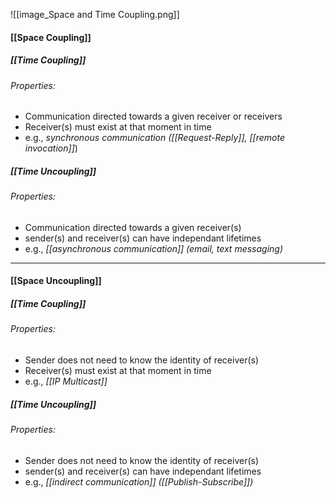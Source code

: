
![[image_Space and Time Coupling.png]]
#### [[Space Coupling]]
##### [[Time Coupling]]
###### Properties:
- Communication directed towards a given receiver or receivers
- Receiver(s) must exist at that moment in time
- e.g., _synchronous communication ([[Request-Reply]], [[remote invocation]]_)
##### [[Time Uncoupling]]
###### Properties:
- Communication directed towards a given receiver(s)
- sender(s) and receiver(s) can have independant lifetimes
- e.g., _[[asynchronous communication]] (email, text messaging)_


----

#### [[Space Uncoupling]]
##### [[Time Coupling]]
###### Properties:
- Sender does not need to know the identity of receiver(s)
- Receiver(s) must exist at that moment in time
- e.g., _[[IP Multicast]]_ 
##### [[Time Uncoupling]]
###### Properties:
- Sender does not need to know the identity of receiver(s)
- sender(s) and receiver(s) can have independant lifetimes
- e.g., _[[indirect communication]] ([[Publish-Subscribe]])_